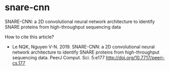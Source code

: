# snare-cnn

SNARE-CNN: a 2D convolutional neural network architecture to identify SNARE proteins from high-throughput sequencing data

How to cite this article?

- Le NQK, Nguyen V-N. 2019. SNARE-CNN: a 2D convolutional neural network architecture to identify SNARE proteins from high-throughput sequencing data. PeerJ Comput. Sci. 5:e177 http://doi.org/10.7717/peerj-cs.177
